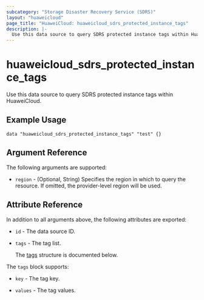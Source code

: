 ```yaml
---
subcategory: "Storage Disaster Recovery Service (SDRS)"
layout: "huaweicloud"
page_title: "HuaweiCloud: huaweicloud_sdrs_protected_instance_tags"
description: |-
  Use this data source to query SDRS protected instance tags within HuaweiCloud.
---
```


# huaweicloud_sdrs_protected_instance_tags

Use this data source to query SDRS protected instance tags within HuaweiCloud.

## Example Usage

```hcl
data "huaweicloud_sdrs_protected_instance_tags" "test" {}
```

## Argument Reference

The following arguments are supported:

* `region` - (Optional, String) Specifies the region in which to query the resource.
  If omitted, the provider-level region will be used.

## Attribute Reference

In addition to all arguments above, the following attributes are exported:

* `id` - The data source ID.

* `tags` - The tag list.

  The [tags](#tags_struct) structure is documented below.

<a name="tags_struct"></a>
The `tags` block supports:

* `key` - The tag key.

* `values` - The tag values.
